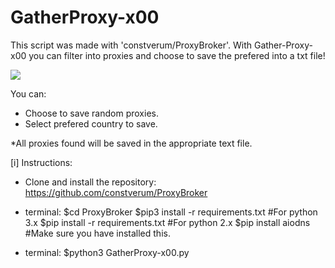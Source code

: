 # GatherProxy-x00
This script was made with 'constverum/ProxyBroker'. With Gather-Proxy-x00 you can filter into proxies and choose to save the prefered into a txt file!

<img src="https://camo.githubusercontent.com/a765560741dfcc84f4746a80fb783fed41178acb/68747470733a2f2f73352e67696679752e636f6d2f696d616765732f61736461736461736461736473612e676966">

You can:
- Choose to save random proxies.
- Select prefered country to save.

*All proxies found will be saved in the appropriate text file. 

[i] Instructions:

- Clone and install the repository: https://github.com/constverum/ProxyBroker
- terminal: $cd ProxyBroker
            $pip3 install -r requirements.txt     #For python 3.x
            $pip install -r requirements.txt      #For python 2.x
            $pip install aiodns                   #Make sure you have installed this.
 
- terminal: $python3 GatherProxy-x00.py



